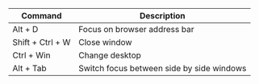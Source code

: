 | Command              | Description                                     |
|----------------------|-------------------------------------------------|
| Alt + D              | Focus on browser address bar                    |
| Shift + Ctrl + W     | Close window                                    |
| Ctrl + Win           | Change desktop                                  |
| Alt + Tab            | Switch focus between side by side windows       |

